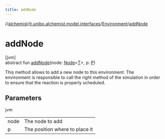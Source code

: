```yaml
---
title: addNode
---
```

//[alchemist](../../../index.html)/[it.unibo.alchemist.model.interfaces](../index.html)/[Environment](index.html)/[addNode](add-node.html)



# addNode



[jvm]\
abstract fun [addNode](add-node.html)(node: [Node](../-node/index.html)<[T](../../it.unibo.alchemist.boundary.interfaces/-output-monitor/index.html)>, p: [P](../../it.unibo.alchemist.boundary.interfaces/-output-monitor/index.html))



This method allows to add a new node to this environment. The environment is responsible to call the right method of the simulation in order to ensure that the reaction is properly scheduled.



## Parameters


jvm

| | |
|---|---|
| node | The node to add |
| p | The position where to place it |




